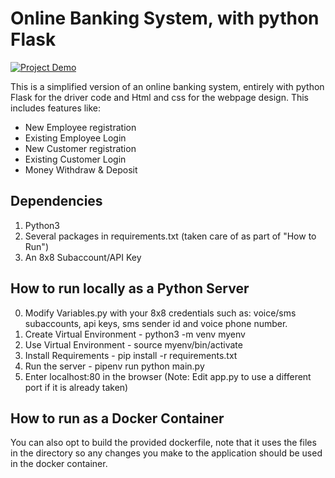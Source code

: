 # Online Banking System, with python Flask

[![Project Demo](https://img.youtube.com/vi/E0A_Z9ybDeo/0.jpg)](https://www.youtube.com/watch?v=E0A_Z9ybDeo)

This is a simplified version of an online banking system, entirely with python Flask for the driver code and Html and css for the webpage design.
This includes features like:
* New Employee registration
* Existing Employee Login
* New Customer registration
* Existing Customer Login
* Money Withdraw & Deposit
  
## Dependencies ##
1. Python3
2. Several packages in requirements.txt (taken care of as part of "How to Run")
3. An 8x8 Subaccount/API Key

## How to run locally as a Python Server ##

0. Modify Variables.py with your 8x8 credentials such as: voice/sms subaccounts, api keys, sms sender id and voice phone number.
1. Create Virtual Environment - python3 -m venv myenv
2. Use Virtual Environment - source myenv/bin/activate
3. Install Requirements - pip install -r requirements.txt
4. Run the server - pipenv run python main.py
5. Enter localhost:80 in the browser (Note: Edit app.py to use a different port if it is already taken)


## How to run as a Docker Container ##
You can also opt to build the provided dockerfile, note that it uses the files in the directory so any changes you make to the application should be used in the docker container.



